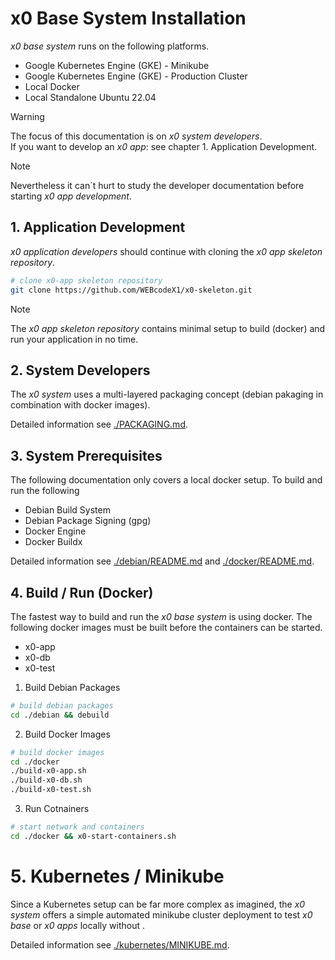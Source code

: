 # x0 Base System Installation

*x0 base system* runs on the following platforms.

- Google Kubernetes Engine (GKE) - Minikube
- Google Kubernetes Engine (GKE) - Production Cluster
- Local Docker
- Local Standalone Ubuntu 22.04

>[!WARNING]
> The focus of this documentation is on *x0 system developers*.<br>
> If you want to develop an *x0 app*: see chapter 1. Application Development.

>[!NOTE]
> Nevertheless it can`t hurt to study the developer documentation before
> starting *x0 app development*.

## 1. Application Development

*x0 application developers* should continue with cloning the
*x0 app skeleton repository*.

```bash
# clone x0-app skeleton repository
git clone https://github.com/WEBcodeX1/x0-skeleton.git
```

>[!NOTE]
> The *x0 app skeleton repository* contains minimal setup to build (docker)
> and run your application in no time.

## 2. System Developers

The *x0 system* uses a multi-layered packaging concept (debian pakaging in
combination with docker images).

Detailed information see [./PACKAGING.md](./PACKAGING.md).

## 3. System Prerequisites

The following documentation only covers a local docker setup. To build and
run the following 

- Debian Build System
- Debian Package Signing (gpg)
- Docker Engine
- Docker Buildx

Detailed information see [./debian/README.md](./debian/README.md) and
[./docker/README.md](./docker/README.md).

## 4. Build / Run (Docker)

The fastest way to build and run the *x0 base system* is using docker.
The following docker images must be built before the containers can be started.

- x0-app
- x0-db
- x0-test

1. Build Debian Packages

```bash
# build debian packages
cd ./debian && debuild
```

2. Build Docker Images

```bash
# build docker images
cd ./docker
./build-x0-app.sh
./build-x0-db.sh
./build-x0-test.sh
```

3. Run Cotnainers

```bash
# start network and containers
cd ./docker && x0-start-containers.sh
```

# 5. Kubernetes / Minikube

Since a Kubernetes setup can be far more complex as imagined, the *x0 system*
offers a simple automated minikube cluster deployment to test *x0 base* or
*x0 apps* locally without .

Detailed information see [./kubernetes/MINIKUBE.md](./kubernetes/MINIKUBE.md).
